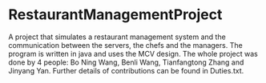 # RestaurantManagementProject
A project that simulates a restaurant management system and the communication between the servers, the chefs and the managers. The program is written in java and uses the MCV design. The whole project was done by 4 people: Bo Ning Wang, Benli Wang, Tianfangtong Zhang and Jinyang Yan. Further details of contributions can be found in Duties.txt.
